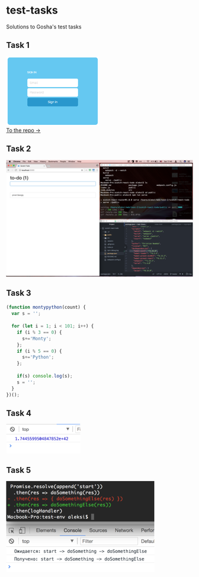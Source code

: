 # test-tasks
Solutions to Gosha's test tasks

## Task 1
<img src="task1/task1-screenshot.png" width="250"><br>
[To the repo ->](https://github.com/ururualeksi/test-tasks/tree/master/task1)

## Task 2
<img src="task2.png" width="600"><br>

## Task 3
```javascript
(function montypython(count) {
  var s = '';

  for (let i = 1; i < 101; i++) {
    if (i % 3 == 0) {
      s+='Monty';
    };
    if (i % 5 == 0) {
      s+='Python';
    };

    if(s) console.log(s);
    s = '';
  }
})();

```

## Task 4
<img src="task4.png" width="200"><br>

## Task 5
<img src="task5.png" width="400"><br>
